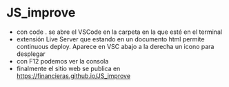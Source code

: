 # JS_improve

- con code . se abre el VSCode en la carpeta en la que esté en el terminal
- extensión Live Server que estando en un documento html permite continuous deploy. Aparece en VSC abajo a la derecha un icono para desplegar
- con F12 podemos ver la consola
- finalmente el sitio web se publica en https://financieras.github.io/JS_improve